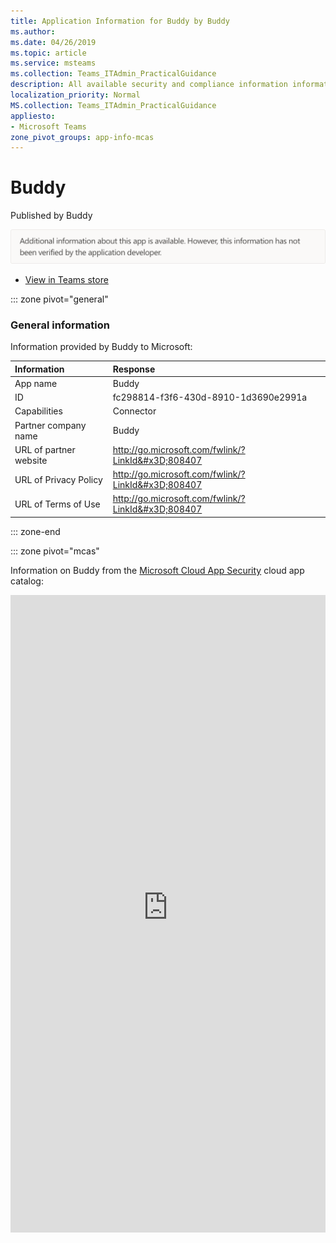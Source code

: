 ```yaml
---
title: Application Information for Buddy by Buddy
ms.author: 
ms.date: 04/26/2019
ms.topic: article
ms.service: msteams
ms.collection: Teams_ITAdmin_PracticalGuidance
description: All available security and compliance information information for Buddy, its data handling policies, its Microsoft Cloud App Security app catalog information, and security/compliance information in the CSA STAR registry.
localization_priority: Normal
MS.collection: Teams_ITAdmin_PracticalGuidance
appliesto:
- Microsoft Teams
zone_pivot_groups: app-info-mcas
---
```

# Buddy

Published by Buddy

<img alt="Non-attested image" src="./images/unattested.png" width="650"/>

* <a href="https://teams.microsoft.com/l/app/fc298814-f3f6-430d-8910-1d3690e2991a" target="_blank">View in Teams store</a>

::: zone pivot="general"

### General information

Information provided by Buddy to Microsoft:

| **Information** | **Response** |
|:----------------|:-------------|
| App name | Buddy |
| ID | fc298814-f3f6-430d-8910-1d3690e2991a |
| Capabilities | Connector |
| Partner company name | Buddy |
| URL of partner website | <http://go.microsoft.com/fwlink/?LinkId&#x3D;808407> |
| URL of Privacy Policy | <http://go.microsoft.com/fwlink/?LinkId&#x3D;808407> |
| URL of Terms of Use | <http://go.microsoft.com/fwlink/?LinkId&#x3D;808407> |

::: zone-end


::: zone pivot="mcas"

Information on Buddy from the [Microsoft Cloud App Security](https://www.microsoft.com/en-us/enterprise-mobility-security/cloud-app-security) cloud app catalog:

<iframe height='1020' title='Microsoft Cloud App Security Information' src='https://3ca685143b5b46b4b0e5266dadf2e97c.codepen.website/#/dashboard/28534' frameborder='no'  style='width: 100%;'>

<a href="https://3ca685143b5b46b4b0e5266dadf2e97c.codepen.website/#/dashboard/28534" target="_blank">View in a new tab</a>

::: zone-end

